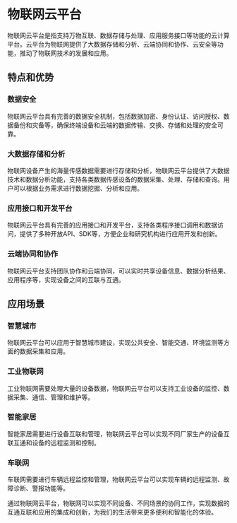 # 物联网云平台

物联网云平台是指支持万物互联、数据存储与处理、应用服务接口等功能的云计算平台。云平台为物联网提供了大数据存储和分析、云端协同和协作、云安全等功能，推动了物联网技术的发展和应用。

## 特点和优势

### 数据安全

物联网云平台具有完善的数据安全机制，包括数据加密、身份认证、访问授权、数据备份和灾备等，确保终端设备和云端的数据传输、交换、存储和处理的安全可靠。

### 大数据存储和分析

物联网设备产生的海量传感数据需要进行存储和分析，物联网云平台提供了大数据技术和数据分析功能，支持各类数据传感设备的数据采集、处理、存储和查询。用户可以根据业务需求进行数据挖掘、分析和应用。

### 应用接口和开发平台

物联网云平台具有完善的应用接口和开发平台，支持各类程序接口调用和数据访问，提供了多种开放API、SDK等，方便企业和研究机构进行应用开发和创新。

### 云端协同和协作

物联网云平台支持团队协作和云端协同，可以实时共享设备信息、数据分析结果、应用程序等，实现设备之间的互联与互通。

## 应用场景

### 智慧城市

物联网云平台可以应用于智慧城市建设，实现公共安全、智能交通、环境监测等方面的数据采集和应用。

### 工业物联网

工业物联网需要处理大量的设备数据，物联网云平台可以支持工业设备的监控、数据采集、通信、管理和维护等。

### 智能家居

智能家居需要进行设备互联和管理，物联网云平台可以实现不同厂家生产的设备互联互通和设备的远程监测和控制。

### 车联网

车联网需要进行车辆远程监控和管理，物联网云平台可以实现车辆的远程监测、故障诊断、警报功能等。

通过物联网云平台，物联网可以实现不同设备、不同场景的协同工作，实现数据的互通互联和应用的集成和创新，为我们的生活带来更多便利和智能化的体验。